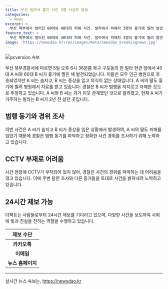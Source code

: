 ```yaml
---
title: 부산 빌라서 흉기 사건 3명 사상자 발생
categories:
  - News
excerpt: >
  부산 북부에서 벌어진 60대와 40대의 피해 사건. 빌라에서 피해자 3명이 흉기에 찔려 발견됐고, 40대는 사망, 60대는 중상을 입었으며, 60대의 딸도 부상을 입었다. 이웃 관계였던 A씨와 B씨로 확인된 피해자들. B씨는 범행 후 자해로 의식이 없는 상태이며, 범행 동기는 조사 중. CCTV 없어 사건 경위 확인 어려움. 경찰의 조사가 진행 중이나 제보를 기다리고 있다.
feature_text: >
  부산 북부에서 벌어진 60대와 40대의 피해 사건. 빌라에서 피해자 3명이 흉기에 찔려 발견됐고, 40대는 사망, 60대는 중상을 입었으며, 60대의 딸도 부상을 입었다. 이웃 관계였던 A씨와 B씨로 확인된 피해자들. B씨는 범행 후 자해로 의식이 없는 상태이며, 범행 동기는 조사 중. CCTV 없어 사건 경위 확인 어려움. 경찰의 조사가 진행 중이나 제보를 기다리고 있다.
image: 'https://newsdao.kr/res/images/meta/newsdao_breakingnews.jpg'
---
```


<p><img src="https://newsdao.kr/res/images/meta/newsdao_breakingnews.jpg" alt="pcversion 속보" /></p>

<p data-ke-size="size16">부산 북부경찰서에 따르면 5일 오후 6시 36분쯤 북구 구포동의 한 빌라 현관 앞에서 40대 A 씨와 60대 B 씨가 흉기에 찔린 채 발견되었습니다. 이들은 모두 인근 병원으로 후송되었지만 A 씨는 숨지고, B 씨는 중상을 입고 의식이 없는 상태입니다. A 씨의 딸도 흉기에 찔려 병원에서 치료를 받고 있습니다. 경찰은 B 씨가 범행을 저지르고 자해한 것으로 추정하고 있습니다. A 씨와 B 씨는 과거 이웃 관계였던 것으로 알려졌고, 현재 A 씨가 거주하는 빌라는 B 씨가 2년 전 살던 곳입니다.</p>

<h2 data-ke-size="size26">범행 동기와 경위 조사</h2>

<p data-ke-size="size16">이번 사건은 A 씨가 숨지고 B 씨가 중상을 입은 상황에서 발생하여, A 씨의 딸도 피해를 입었기 때문에 경찰은 범행 동기를 파악하고 정확한 사건 경위를 조사하기 위해 노력하고 있습니다. </p>

<h2 data-ke-size="size26">CCTV 부재로 어려움</h2>

<p data-ke-size="size16">사건 현장에 CCTV가 부착되어 있지 않아, 경찰은 사건의 경위를 파악하는 데 어려움을 겪고 있습니다. 이에 주변 탐문 조사와 다른 증거들을 토대로 사건을 밝혀내려 노력하고 있습니다. </p>

<h2 data-ke-size="size26">24시간 제보 가능</h2>

<p data-ke-size="size16">더팩트는 사람들로부터 24시간 제보를 기다리고 있으며, 다양한 사건을 보도하여 사회에 빛과 진실을 전하는 역할을 수행하고 있습니다.</p>

<table>
<thead>
<tr>
<th style="text-align: center; height: 17px;"><b>제보 수단</b></th>
</tr>
</thead>
<tbody>
<tr>
<td style="text-align: center; height: 17px;"><b>카카오톡</b></td>
</tr>
<tr>
<td style="text-align: center; height: 17px;"><b>이메일</b></td>
</tr>
<tr>
<td style="text-align: center; height: 17px;"><b>뉴스 홈페이지</b></td>
</tr>
</tbody>
</table>

<hr>
실시간 뉴스 속보는, <a href="https://newsdao.kr" rel="dofollow">https://newsdao.kr</a>



